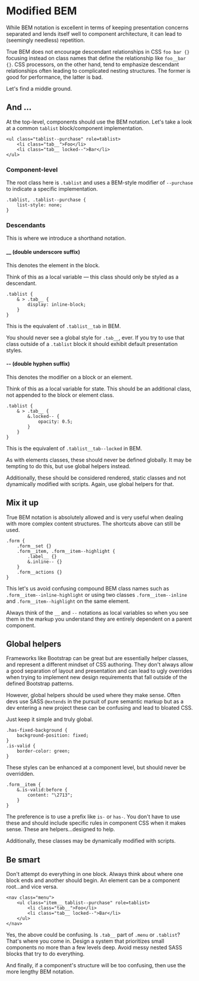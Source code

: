 # Modified BEM

While BEM notation is excellent in terms of keeping presentation concerns separated and lends itself well to component architecture, it can lead to (seemingly needless) repetition. 

True BEM does not encourage descendant relationships in CSS `foo bar {}` focusing instead on class names that define the relationship like `foo__bar {}`. CSS processors, on the other hand, tend to emphasize descendant relationships often leading to complicated nesting structures. The former is good for performance, the latter is bad.

Let's find a middle ground.

## And ...

At the top-level, components should use the BEM notation. Let's take a look at a common `tablist` block/component implementation.

```
<ul class="tablist--purchase" role=tablist>
    <li class="tab__">Foo</li>
    <li class="tab__ locked--">Bar</li>
</ul>
```

### Component-level

The root class here is `.tablist` and uses a BEM-style modifier of `--purchase` to indicate a specific implementation.

```
.tablist, .tablist--purchase {
    list-style: none;
}
```

### Descendants

This is where we introduce a shorthand notation.

#### __ (double underscore suffix)

This denotes the element in the block.

Think of this as a local variable — this class should only be styled as a descendant.

```
.tablist {
    & > .tab__ {
        display: inline-block;
    }
}
```
This is the equivalent of `.tablist__tab` in BEM.

You should never see a global style for `.tab__`, ever. If you try to use that class outside of a `.tablist` block it should exhibit default presentation styles.

#### -- (double hyphen suffix)

This denotes the modifier on a block or an element. 

Think of this as a local variable for state. This should be an additional class, not appended to the block or element class.

```
.tablist {
    & > .tab__ {
        &.locked-- {
            opacity: 0.5; 
        }
    }
}
```

This is the equivalent of `.tablist__tab--locked` in BEM.

As with elements classes, these should never be defined globally. It may be tempting to do this, but use global helpers instead.

Additionally, these should be considered rendered, static classes and not dynamically modified with scripts. Again, use global helpers for that.

## Mix it up

True BEM notation is absolutely allowed and is very useful when dealing with more complex content structures. The shortcuts above can still be used.

```
.form {
    .form__set {}
    .form__item, .form__item--highlight {
        .label__ {}
        &.inline-- {}
    }
    .form__actions {}
}
```

This let's us avoid confusing compound BEM class names such as `.form__item--inline-highlight` or using two classes `.form__item--inline` and `.form__item--highlight` on the same element.

Always think of the `__` and `--` notations as local variables so when you see them in the markup you understand they are entirely dependent on a parent component.


## Global helpers

Frameworks like Bootstrap can be great but are essentially helper classes, and represent a different mindset of CSS authoring. They don't always allow a good separation of layout and presentation and can lead to ugly overrides when trying to implement new design requirements that fall outside of the defined Bootstrap patterns.

However, global helpers should be used where they make sense. Often devs use SASS `@extends` in the pursuit of pure semantic markup but as a dev entering a new project these can be confusing and lead to bloated CSS.

Just keep it simple and truly global. 

```
.has-fixed-background {
    background-position: fixed;
}
.is-valid {
    border-color: green;
}
```

These styles can be enhanced at a component level, but should never be overridden.

```
.form__item {
    &.is-valid:before {
        content: "\2713";
    }
}
```

The preference is to use a prefix like `is-` or `has-`. You don't have to use these and should include specific rules in component CSS when it makes sense. These are helpers&#8230;designed to help. 

Additionally, these classes may be dynamically modified with scripts.


## Be smart

Don't attempt do everything in one block. Always think about where one block ends and another should begin. An element can be a component root&#8230;and vice versa.

```
<nav class="menu">
    <ul class="item__ tablist--purchase" role=tablist>
        <li class="tab__">Foo</li>
        <li class="tab__ locked--">Bar</li>
    </ul>
</nav>
```

Yes, the above could be confusing. Is `.tab__` part of `.menu` or `.tablist`? That's where you come in. Design a system that prioritizes small components no more than a few levels deep. Avoid messy nested SASS blocks that try to do everything.

And finally, if a component's structure will be too confusing, then use the more lengthy BEM notation.

